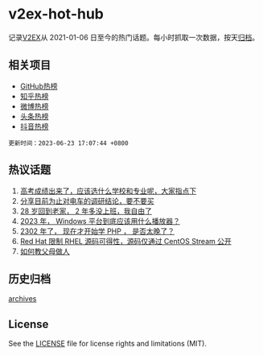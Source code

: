 # v2ex-hot-hub

 记录[V2EX](https://www.v2ex.com/)从 2021-01-06 日至今的热门话题。每小时抓取一次数据，按天[归档](archives)。
 
 ## 相关项目

- [GitHub热榜](https://github.com/lonnyzhang423/github-hot-hub)
- [知乎热榜](https://github.com/lonnyzhang423/zhihu-hot-hub)
- [微博热榜](https://github.com/lonnyzhang423/weibo-hot-hub)
- [头条热榜](https://github.com/lonnyzhang423/toutiao-hot-hub)
- [抖音热榜](https://github.com/lonnyzhang423/douyin-hot-hub)


 `更新时间：2023-06-23 17:07:44 +0800`

## 热议话题

1. [高考成绩出来了，应该选什么学校和专业呢，大家指点下](https://www.v2ex.com/t/950983)
1. [分享目前为止对电车的调研结论，要不要买](https://www.v2ex.com/t/950916)
1. [28 岁回到老家， 2 年多没上班，我自由了](https://www.v2ex.com/t/950966)
1. [2023 年， Windows 平台到底应该用什么播放器？](https://www.v2ex.com/t/951012)
1. [2302 年了， 现在才开始学 PHP ， 是否太晚了？](https://www.v2ex.com/t/950924)
1. [Red Hat 限制 RHEL 源码可得性，源码仅通过 CentOS Stream 公开](https://www.v2ex.com/t/950933)
1. [如何教父母做人](https://www.v2ex.com/t/950940)

## 历史归档

[archives](archives)

## License

See the [LICENSE](LICENSE) file for license rights and limitations (MIT).
